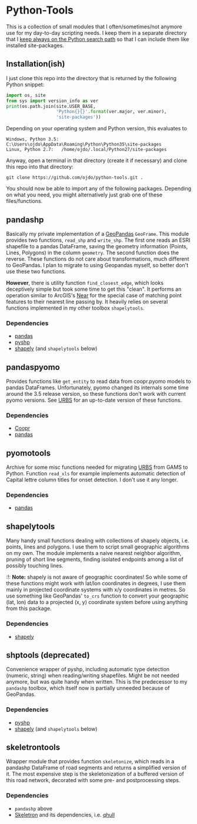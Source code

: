 # Python-Tools

This is a collection of small modules that I often/sometimes/not anymore use for my day-to-day scripting needs. I keep them in a separate directory that I [keep always on the Python search path](http://stackoverflow.com/q/17806673/2375855) so that I can include them like installed site-packages.

## Installation(ish)

I just clone this repo into the directory that is returned by the following Python snippet:

```python
import os, site
from sys import version_info as ver
print(os.path.join(site.USER_BASE, 
                   'Python{}{}'.format(ver.major, ver.minor), 
                   'site-packages'))
```

Depending on your operating system and Python version, this evaluates to

    Windows, Python 3.5: C:\Users\ojdo\AppData\Roaming\Python\Python35\site-packages
    Linux, Python 2.7:   /home/ojdo/.local/Python27/site-packages

Anyway, open a terminal in that directory (create it if necessary) and clone this repo into that directory:

    git clone https://github.com/ojdo/python-tools.git .

You should now be able to import any of the following packages. Depending on what you need, you might alternatively just grab one of these files/functions.

## pandashp

Basically my private implementation of a [GeoPandas](http://geopandas.org/) `GeoFrame`. This module provides two functions, `read_shp` and `write_shp`. The first one reads an ESRI shapefile to a pandas DataFrame, saving the geometry information (Points, Lines, Polygons) in the column `geometry`. The second function does the reverse. These functions do not care about transformations, much different to GeoPandas. I plan to migrate to using Geopandas myself, so better don't use these two functions.

**However**, there is utility function `find_closest_edge`, which looks deceptively simple but took some time to get this "clean". It performs an operation similar to ArcGIS's [Near](http://desktop.arcgis.com/en/arcmap/latest/tools/analysis-toolbox/near.htm) for the special case of matching point features to their nearest line passing by. It heavily relies on several functions implemented in my other toolbox `shapelytools`.

### Dependencies
  - [pandas](http://pandas.pydata.org/)
  - [pyshp](https://github.com/GeospatialPython/pyshp)
  - [shapely](https://pypi.python.org/pypi/Shapely) (and `shapelytools` below)
  
  
## pandaspyomo

Provides functions like `get_entity` to read data from coopr.pyomo models to pandas DataFrames. Unfortunately, pyomo changed its internals some time around the 3.5 release version, so these functions don't work with current pyomo versions. See [URBS](https://github.com/tum-ens/urbs) for an up-to-date version of these functions.

### Dependencies
  - [Coopr](https://software.sandia.gov/trac/coopr/wiki/WikiStart)
  - [pandas](http://pandas.pydata.org/)
  
  
## pyomotools

Archive for some misc functions needed for migrating [URBS](https://github.com/tum-ens/urbs) from GAMS to Python. Function `read_xls` for example implements automatic detection of Capital lettre column titles for onset detection. I don't use it any longer.

### Dependencies
  - [pandas](http://pandas.pydata.org/)
  
  
## shapelytools

Many handy small functions dealing with collections of shapely objects, i.e. points, lines and polygons. I use them to script small geographic algorithms on my own. The module implements a naive nearest neighbor algorithm, pruning of short line segments, finding isolated endpoints among a list of possibly touching lines. 

:!: **Note:** shapely is not aware of geographic coordinates! So while some of these functions might work with lat/lon coordinates in degrees, I use them mainly in projected coordinate systems with x/y coordinates in metres. So use something like GeoPandas' `to_crs` function to convert your geographic (lat, lon) data to a projected (x, y) coordinate system before using anything from this package.

### Dependencies
  - [shapely](https://pypi.python.org/pypi/Shapely)


## shptools (deprecated)

Convenience wrapper of pyshp, including automatic type detection (numeric, string) when reading/writing shapefiles. Might be not needed anymore, but was quite handy when written. This is the predecessor to my `pandashp` toolbox, which itself now is partially unneeded because of GeoPandas.

### Dependencies
  - [pyshp](https://github.com/GeospatialPython/pyshp)
  - [shapely](https://pypi.python.org/pypi/Shapely) (and `shapelytools` below)
  

## skeletrontools

Wrapper module that provides function `skeletonize`, which reads in a pandashp DataFrame of road segments and returns a simplified version of it. The most expensive step is the skeletonization of a buffered version of this road network, decorated with some pre- and postprocessing steps.

### Dependencies
  - `pandashp` above
  - [Skeletron](https://pypi.python.org/pypi/Skeletron/0.9.2) and its dependencies, i.e. [qhull](http://qhull.org/)
